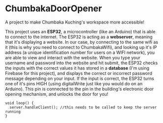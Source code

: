 # ChumbakaDoorOpener
A project to make Chumbaka Kuching's workspace more accessible!

This project uses an **ESP32**, a microcontroller (like an Arduino) that is able to connect to the internet.  The ESP32 is acting as a **webserver**, meaning that it's displaying a website.  In our case, by connecting to the same wifi as it (this is why you need to connect to ChumbakaWifi), and looking up it's IP address (a unique identification number for users on a WIFI network), you are able to view and interact with the website.  When you type your username and password into the website and hit submit, the ESP32 checks the inputs with the correct values it has stored in a **database** (I'm using Firebase for this project), and displays the correct or incorrect password message depending on your input.  If the input is correct, the ESP32 turns one of it's pins HIGH (using digitalWrite just like you would do on an Arduino).  This pin is connected to the pin in the building's electronic door opening mechanism, and unlocks the door for you!

```
void loop() {
  server.handleClient(); //this needs to be called to keep the server running
}
```
